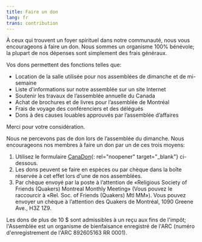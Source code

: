 ```yaml
---
title: Faire un don
lang: fr
trans: contribution
---
```

À ceux qui trouvent un foyer spirituel dans notre communauté, nous vous encourageons à faire un don. Nous sommes un organisme 100% bénévole; la plupart de nos dépenses sont simplement des frais généraux. 

Vos dons permettent des fonctions telles que:

* Location de la salle utilisée pour nos assemblées de dimanche et de mi-semaine
* Liste d'informations sur notre assemblée sur un site Internet
* Soutenir les travaux de l’assemblée annuelle du Canada
* Achat de brochures et de livres pour l’assemblée de Montréal
* Frais de voyage des conférenciers et des délégués
* Dons à des causes louables approuvés par l’assemblée d’affaires

Merci pour votre considération.

Nous ne percevons pas de don lors de l’assemblée du dimanche. Nous encourageons nos membres à faire un don par un de ces trois moyens:

1. Utilisez le formulaire [CanaDon](https://www.canadahelps.org/fr/charities/quakers-montreal/){: rel="noopener" target="_blank"} ci-dessous.
2. Les dons peuvent se faire en espèces ou par chèque dans la boîte réservée à cet effet lors d'une de nos assemblées.
3. Par chèque envoyé par la poste à l’attention de «Religious Society of Friends (Quakers) Montreal Monthly Meeting» (Vous pouvez le raccourcir à «Rel. Soc. of Friends (Quakers) Mtl MM»). Vous pouvez envoyer un chèque à l’attention des Quakers de Montréal, 1090 Greene Ave., H3Z 1Z9.

Les dons de plus de 10 $ sont admissibles à un reçu aux fins de l'impôt; l'Assemblée est un organisme de bienfaisance enregistré de l'ARC (numéro d'enregistrement de l'ARC 892605163 RR 0001).

<script id="ch_cdn_embed" type="text/javascript" src="https://www.canadahelps.org/secure/js/cdf_embed.js" charset="utf-8" data-language="fr" data-page-id="43151" data-root-url="https://www.canadahelps.org" data-formtype="0" data-cfasync="false"></script>
